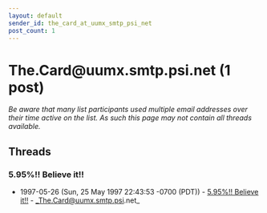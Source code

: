 ```yaml
---
layout: default
sender_id: the_card_at_uumx_smtp_psi_net
post_count: 1
---
```


# The.Card<span>@</span>uumx.smtp.psi.net (1 post)

_Be aware that many list participants used multiple email addresses over their time active on the list. As such this page may not contain all threads available._

## Threads

### 5.95%!!  Believe it!!
+ 1997-05-26 (Sun, 25 May 1997 22:43:53 -0700 (PDT)) - [5.95%!!  Believe it!!](/archive/1997/05/2352ed93720ff22f54cd957e979e12dbc32d75b51f72ffa408885a34b75e469e) - _The.Card@uumx.smtp.psi.net_

